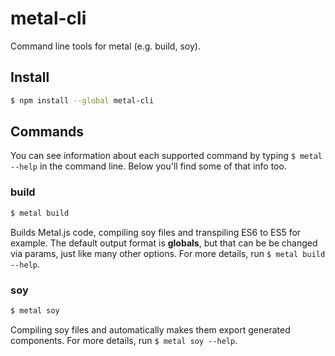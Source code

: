 # metal-cli

Command line tools for metal (e.g. build, soy).

## Install

```sh
$ npm install --global metal-cli
```

## Commands

You can see information about each supported command by typing `$ metal --help` in the command line. Below you'll find some of that info too.

### build

```sh
$ metal build
```

Builds Metal.js code, compiling soy files and transpiling ES6 to ES5 for example. The default output format is **globals**, but that can be be changed via params, just like many other options. For more details, run `$ metal build --help`.

### soy

```sh
$ metal soy
```

Compiling soy files and automatically makes them export generated components. For more details, run `$ metal soy --help`.
